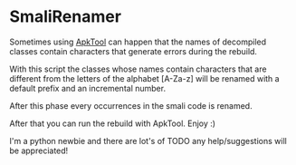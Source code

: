 # SmaliRenamer

Sometimes using [ApkTool](http://ibotpeaches.github.io/Apktool/) can happen that the names of decompiled classes contain characters that generate errors during the rebuild.

With this script the classes whose names contain characters that are different from the letters of the alphabet [A-Za-z]
will be renamed with a default prefix and an incremental number.

After this phase every occurrences in the smali code is renamed.

After that you can run the rebuild with ApkTool. Enjoy :)


I'm a python newbie and there are lot's of TODO any help/suggestions will be appreciated!
